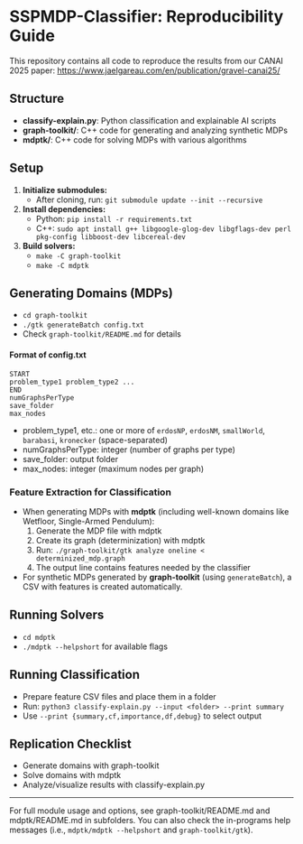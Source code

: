 # SSPMDP-Classifier: Reproducibility Guide

This repository contains all code to reproduce the results from our CANAI 2025 paper: https://www.jaelgareau.com/en/publication/gravel-canai25/

## Structure
- **classify-explain.py**: Python classification and explainable AI scripts
- **graph-toolkit/**: C++ code for generating and analyzing synthetic MDPs
- **mdptk/**: C++ code for solving MDPs with various algorithms

## Setup
1. **Initialize submodules:**
   - After cloning, run: `git submodule update --init --recursive`
2. **Install dependencies:**
   - Python: `pip install -r requirements.txt`
   - C++: `sudo apt install g++ libgoogle-glog-dev libgflags-dev perl pkg-config libboost-dev libcereal-dev`
3. **Build solvers:**
   - `make -C graph-toolkit`
   - `make -C mdptk`

## Generating Domains (MDPs)
- `cd graph-toolkit`
- `./gtk generateBatch config.txt`
- Check `graph-toolkit/README.md` for details

#### Format of config.txt
```
START
problem_type1 problem_type2 ...
END
numGraphsPerType
save_folder
max_nodes
```
- problem_type1, etc.: one or more of `erdosNP`, `erdosNM`, `smallWorld`, `barabasi`, `kronecker` (space-separated)
- numGraphsPerType: integer (number of graphs per type)
- save_folder: output folder
- max_nodes: integer (maximum nodes per graph)

### Feature Extraction for Classification
- When generating MDPs with **mdptk** (including well-known domains like Wetfloor, Single-Armed Pendulum):
   1. Generate the MDP file with mdptk
   2. Create its graph (determinization) with mdptk
   3. Run: `./graph-toolkit/gtk analyze oneline < determinized_mdp.graph`
   4. The output line contains features needed by the classifier
- For synthetic MDPs generated by **graph-toolkit** (using `generateBatch`), a CSV with features is created automatically.

## Running Solvers
- `cd mdptk`
- `./mdptk --helpshort` for available flags

## Running Classification
- Prepare feature CSV files and place them in a folder
- Run: `python3 classify-explain.py --input <folder> --print summary`
- Use `--print {summary,cf,importance,df,debug}` to select output

## Replication Checklist
- Generate domains with graph-toolkit
- Solve domains with mdptk
- Analyze/visualize results with classify-explain.py

---
For full module usage and options, see graph-toolkit/README.md and mdptk/README.md in subfolders.
You can also check the in-programs help messages (i.e., `mdptk/mdptk --helpshort` and `graph-toolkit/gtk`).
